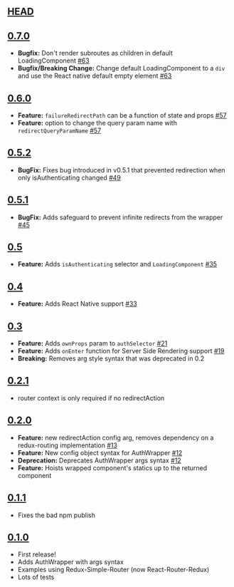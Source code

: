 ## [HEAD](https://github.com/mjrussell/redux-auth-wrapper/compare/v0.7.0...master)

## [0.7.0](https://github.com/mjrussell/redux-auth-wrapper/compare/v0.6.0...v0.7.0)
- **Bugfix:** Don't render subroutes as children in default LoadingComponent [#63](https://github.com/mjrussell/redux-auth-wrapper/pull/63)
- **Bugfix/Breaking Change:** Change default LoadingComponent to a `div` and use the React native default empty element [#63](https://github.com/mjrussell/redux-auth-wrapper/pull/63)

## [0.6.0](https://github.com/mjrussell/redux-auth-wrapper/compare/v0.5.2...v0.6.0)
- **Feature:** `failureRedirectPath` can be a function of state and props [#57](https://github.com/mjrussell/redux-auth-wrapper/pull/57)
- **Feature:** option to change the query param name with `redirectQueryParamName` [#57](https://github.com/mjrussell/redux-auth-wrapper/pull/57)

## [0.5.2](https://github.com/mjrussell/redux-auth-wrapper/compare/v0.5.1...v0.5.2)
- **BugFix:** Fixes bug introduced in v0.5.1 that prevented redirection when only isAuthenticating changed [#49](https://github.com/mjrussell/redux-auth-wrapper/issues/49)

## [0.5.1](https://github.com/mjrussell/redux-auth-wrapper/compare/v0.5.0...v0.5.1)
- **BugFix:** Adds safeguard to prevent infinite redirects from the wrapper [#45](https://github.com/mjrussell/redux-auth-wrapper/pull/45)

## [0.5](https://github.com/mjrussell/redux-auth-wrapper/compare/v0.4.0...v0.5.0)
- **Feature:** Adds `isAuthenticating` selector and `LoadingComponent` [#35](https://github.com/mjrussell/redux-auth-wrapper/pull/35)

## [0.4](https://github.com/mjrussell/redux-auth-wrapper/compare/v0.3.0...v0.4.0)
- **Feature:** Adds React Native support [#33](https://github.com/mjrussell/redux-auth-wrapper/pull/33)

## [0.3](https://github.com/mjrussell/redux-auth-wrapper/compare/v0.2.1...v0.3.0)
- **Feature:** Adds `ownProps` param to `authSelector` [#21](https://github.com/mjrussell/redux-auth-wrapper/pull/21)
- **Feature:** Adds `onEnter` function for Server Side Rendering support [#19](https://github.com/mjrussell/redux-auth-wrapper/pull/19)
- **Breaking:** Removes arg style syntax that was deprecated in 0.2

## [0.2.1](https://github.com/mjrussell/redux-auth-wrapper/compare/v0.2.0...v0.2.1)
- router context is only required if no redirectAction

## [0.2.0](https://github.com/mjrussell/redux-auth-wrapper/compare/v0.1.1...v0.2.0)
- **Feature:** new redirectAction config arg, removes dependency on a redux-routing implementation [#13](https://github.com/mjrussell/redux-auth-wrapper/issues/13)
- **Feature:** New config object syntax for AuthWrapper [#12](https://github.com/mjrussell/redux-auth-wrapper/issues/12)
- **Deprecation:** Deprecates AuthWrapper args syntax [#12](https://github.com/mjrussell/redux-auth-wrapper/issues/12)
- **Feature:** Hoists wrapped component's statics up to the returned component

## [0.1.1](https://github.com/mjrussell/redux-auth-wrapper/compare/v0.1.0...v0.1.1)
- Fixes the bad npm publish

## [0.1.0](https://github.com/mjrussell/redux-auth-wrapper/compare/fcbf49d0abcae7075daa146c05edff1b735b3a16...v0.1.0)
- First release!
- Adds AuthWrapper with args syntax
- Examples using Redux-Simple-Router (now React-Router-Redux)
- Lots of tests
